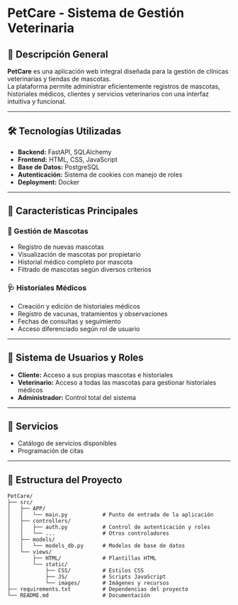 # PetCare - Sistema de Gestión Veterinaria

## 📄 Descripción General

**PetCare** es una aplicación web integral diseñada para la gestión de clínicas veterinarias y tiendas de mascotas.  
La plataforma permite administrar eficientemente registros de mascotas, historiales médicos, clientes y servicios veterinarios con una interfaz intuitiva y funcional.

---

## 🛠️ Tecnologías Utilizadas

- **Backend:** FastAPI, SQLAlchemy  
- **Frontend:** HTML, CSS, JavaScript  
- **Base de Datos:** PostgreSQL  
- **Autenticación:** Sistema de cookies con manejo de roles  
- **Deployment:** Docker  

---

## 🚀 Características Principales

### 🐾 Gestión de Mascotas
- Registro de nuevas mascotas  
- Visualización de mascotas por propietario  
- Historial médico completo por mascota  
- Filtrado de mascotas según diversos criterios  

### 🩺 Historiales Médicos
- Creación y edición de historiales médicos  
- Registro de vacunas, tratamientos y observaciones  
- Fechas de consultas y seguimiento  
- Acceso diferenciado según rol de usuario  

---

## 👥 Sistema de Usuarios y Roles

- **Cliente:** Acceso a sus propias mascotas e historiales  
- **Veterinario:** Acceso a todas las mascotas para gestionar historiales médicos  
- **Administrador:** Control total del sistema  

---

## 🧾 Servicios

- Catálogo de servicios disponibles  
- Programación de citas  

---

## 📁 Estructura del Proyecto

```plaintext
PetCare/
├── src/
│   ├── APP/
│   │   └── main.py           # Punto de entrada de la aplicación
│   ├── controllers/
│   │   ├── auth.py           # Control de autenticación y roles
│   │   └── ...               # Otros controladores
│   ├── models/
│   │   └── models_db.py      # Modelos de base de datos
│   └── views/
│       ├── HTML/             # Plantillas HTML
│       └── static/
│           ├── CSS/          # Estilos CSS
│           ├── JS/           # Scripts JavaScript
│           └── images/       # Imágenes y recursos
├── requirements.txt          # Dependencias del proyecto
└── README.md                 # Documentación
